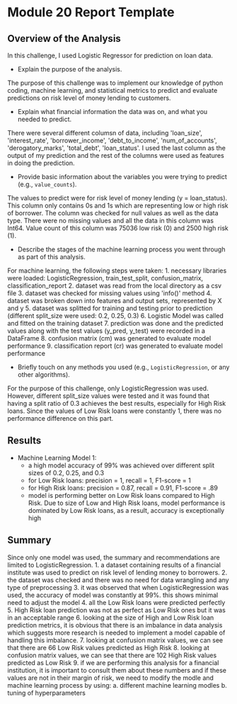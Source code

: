 # Module 20 Report Template

## Overview of the Analysis

In this challenge, I used Logistic Regressor for prediction on loan data.

* Explain the purpose of the analysis.

The purpose of this challenge was to implement our knowledge of python coding, machine learning, and statistical metrics to predict and evaluate predictions on risk level of money lending to customers.

* Explain what financial information the data was on, and what you needed to predict.

There were several different columsn of data, including 'loan_size', 'interest_rate', 'borrower_income', 'debt_to_income', 'num_of_accounts', 'derogatory_marks', 'total_debt', 'loan_status'. I used the last column as the output of my prediction and the rest of the columns were used as features in doing the prediction.

* Provide basic information about the variables you were trying to predict (e.g., `value_counts`).

The values to predict were for risk level of money lending (y = loan_status). This column only contains 0s and 1s which are representing low or high risk of borrower. The column was checked for null values as well as the data type. There were no missing values and all the data in this column was Int64. Value count of this column was 75036 low risk (0) and 2500 high risk (1).

* Describe the stages of the machine learning process you went through as part of this analysis.

For machine learning, the following steps were taken:
    1. necessary libraries were loaded: LogisticRegression, train_test_split, confusion_matrix, classification_report
    2. dataset was read from the local directory as a csv file
    3. dataset was checked for missing values using 'info()' method
    4. dataset was broken down into features and output sets, represented by X and y
    5. dataset was splitted for training and testing prior to prediction (different split_size were used: 0.2, 0.25, 0.3)
    6. Logistic Model was called and fitted on the training dataset
    7. prediction was done and the predicted values along with the test values (y_pred, y_test) were recorded in a DataFrame
    8. confusion matrix (cm) was generated to evaluate model performance
    9. classification report (cr) was generated to evaluate model performance

* Briefly touch on any methods you used (e.g., `LogisticRegression`, or any other algorithms).

For the purpose of this challenge, only LogisticRegression was used. However, different split_size values were tested and it was found that having a split ratio of 0.3 achieves the best results, especially for High Risk loans. Since the values of Low Risk loans were constantly 1, there was no performance difference on this part.

## Results

* Machine Learning Model 1:
    * a high model accuracy of 99% was achieved over different split sizes of 0.2, 0.25, and 0.3
    * for Low Risk loans: precision = 1, recall = 1, F1-score = 1
    * for High Risk loans: precision = 0.87, recall = 0.91, F1-score = .89
    * model is performing better on Low Risk loans compared to High Risk. Due to size of Low and High Risk loans, model performance is dominated by Low Risk loans, as a result, accuracy is exceptionally high

## Summary

Since only one model was used, the summary and recommendations are limited to LogisticRegression.
    1. a dataset containing results of a financial institute was used to predict on risk level of lending money to borrowers. 
    2. the dataset was checked and there was no need for data wrangling and any type of preprocessing
    3. it was observed that when LogisticRegression was used, the accuracy of model was constantly at 99%. this shows minimal need to adjust the model
    4. all the Low Risk loans were predicted perfectly
    5. High Risk loan prediction was not as perfect as Low Risk ones but it was in an acceptable range
    6. looking at the size of High and Low Risk loan prediction metrics, it is obvious that there is an imbalance in data analysis which suggests more research is needed to implement a model capable of   handling this imbalance.
    7. looking at confusion matrix values, we can see that there are 66 Low Risk values predicted as High Risk
    8. looking at confusion matrix values, we can see that there are 102 High Risk values predicted as Low Risk
    9. if we are performing this analysis for a financial institution, it is important to consult them about these numbers and if these values are not in their margin of risk, we need to modify the modle and machine learning process by using:
        a. different machine learning modles
        b. tuning of hyperparameters